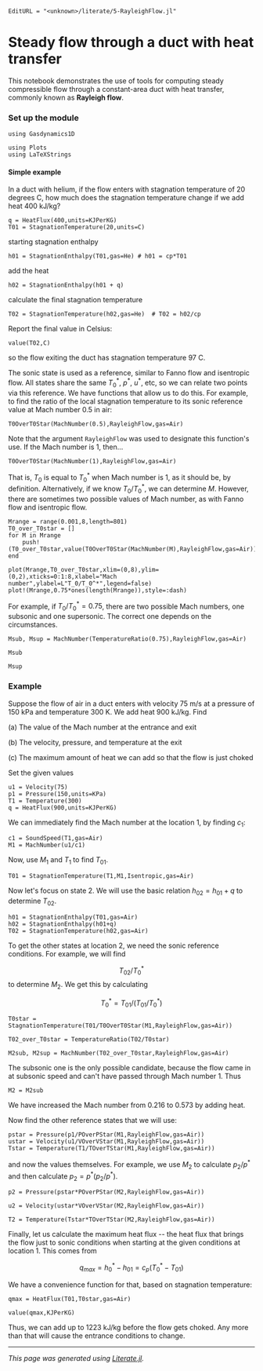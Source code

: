 ```@meta
EditURL = "<unknown>/literate/5-RayleighFlow.jl"
```

# Steady flow through a duct with heat transfer
This notebook demonstrates the use of tools for computing steady compressible flow
through a constant-area duct with heat transfer, commonly known as **Rayleigh flow**.

### Set up the module

```@example 5-RayleighFlow
using Gasdynamics1D
```

```@example 5-RayleighFlow
using Plots
using LaTeXStrings
```

#### Simple example
In a duct with helium, if the flow enters with stagnation temperature of 20 degrees C,
how much does the stagnation temperature change if we add heat 400 kJ/kg?

```@example 5-RayleighFlow
q = HeatFlux(400,units=KJPerKG)
T01 = StagnationTemperature(20,units=C)
```

starting stagnation enthalpy

```@example 5-RayleighFlow
h01 = StagnationEnthalpy(T01,gas=He) # h01 = cp*T01
```

add the heat

```@example 5-RayleighFlow
h02 = StagnationEnthalpy(h01 + q)
```

calculate the final stagnation temperature

```@example 5-RayleighFlow
T02 = StagnationTemperature(h02,gas=He)  # T02 = h02/cp
```

Report the final value in Celsius:

```@example 5-RayleighFlow
value(T02,C)
```

so the flow exiting the duct has stagnation temperature 97 C.

The sonic state is used as a reference, similar to Fanno flow and isentropic flow.
All states share the same $T_{0}^*$, $p^*$, $u^*$, etc, so we can relate two points
via this reference. We have functions that allow us to do this. For example, to
find the ratio of the local stagnation temperature to its sonic reference value
at Mach number 0.5 in air:

```@example 5-RayleighFlow
T0OverT0Star(MachNumber(0.5),RayleighFlow,gas=Air)
```

Note that the argument `RayleighFlow` was used to designate this function's use.
If the Mach number is 1, then...

```@example 5-RayleighFlow
T0OverT0Star(MachNumber(1),RayleighFlow,gas=Air)
```

That is, $T_{0}$ is equal to $T_{0}^*$ when Mach number is 1, as it should be,
by definition.
Alternatively, if we know $T_0/T_0^*$, we can determine $M$. However, there are
sometimes two possible values of Mach number, as with Fanno flow and isentropic flow.

```@example 5-RayleighFlow
Mrange = range(0.001,8,length=801)
T0_over_T0star = []
for M in Mrange
    push!(T0_over_T0star,value(T0OverT0Star(MachNumber(M),RayleighFlow,gas=Air)))
end
```

```@example 5-RayleighFlow
plot(Mrange,T0_over_T0star,xlim=(0,8),ylim=(0,2),xticks=0:1:8,xlabel="Mach number",ylabel=L"T_0/T_0^*",legend=false)
plot!(Mrange,0.75*ones(length(Mrange)),style=:dash)
```

For example, if $T_0/T_0^* = 0.75$, there are two possible Mach numbers, one subsonic
and one supersonic. The correct one depends on the circumstances.

```@example 5-RayleighFlow
Msub, Msup = MachNumber(TemperatureRatio(0.75),RayleighFlow,gas=Air)
```

```@example 5-RayleighFlow
Msub
```

```@example 5-RayleighFlow
Msup
```

### Example
Suppose the flow of air in a duct enters with velocity 75 m/s at a pressure of
150 kPa and temperature 300 K. We add heat 900 kJ/kg. Find

(a) The value of the Mach number at the entrance and exit

(b) The velocity, pressure, and temperature at the exit

(c) The maximum amount of heat we can add so that the flow is just choked

Set the given values

```@example 5-RayleighFlow
u1 = Velocity(75)
p1 = Pressure(150,units=KPa)
T1 = Temperature(300)
q = HeatFlux(900,units=KJPerKG)
```

We can immediately find the Mach number at the location 1, by finding $c_1$:

```@example 5-RayleighFlow
c1 = SoundSpeed(T1,gas=Air)
M1 = MachNumber(u1/c1)
```

Now, use $M_1$ and $T_1$ to find $T_{01}$.

```@example 5-RayleighFlow
T01 = StagnationTemperature(T1,M1,Isentropic,gas=Air)
```

Now let's focus on state 2. We will use the basic relation $h_{02} = h_{01} + q$
to determine $T_{02}$.

```@example 5-RayleighFlow
h01 = StagnationEnthalpy(T01,gas=Air)
h02 = StagnationEnthalpy(h01+q)
T02 = StagnationTemperature(h02,gas=Air)
```

To get the other states at location 2, we need the sonic reference conditions.
For example, we will find

$$T_{02}/T_{0}^*$$
to determine $M_2$. We get this by calculating

$$T_{0}^* = T_{01}/(T_{01}/T_{0}^*)$$

```@example 5-RayleighFlow
T0star = StagnationTemperature(T01/T0OverT0Star(M1,RayleighFlow,gas=Air))
```

```@example 5-RayleighFlow
T02_over_T0star = TemperatureRatio(T02/T0star)
```

```@example 5-RayleighFlow
M2sub, M2sup = MachNumber(T02_over_T0star,RayleighFlow,gas=Air)
```

The subsonic one is the only possible candidate, because the flow came in at
subsonic speed and can't have passed through Mach number 1. Thus

```@example 5-RayleighFlow
M2 = M2sub
```

We have increased the Mach number from 0.216 to 0.573 by adding heat.

Now find the other reference states that we will use:

```@example 5-RayleighFlow
pstar = Pressure(p1/POverPStar(M1,RayleighFlow,gas=Air))
ustar = Velocity(u1/VOverVStar(M1,RayleighFlow,gas=Air))
Tstar = Temperature(T1/TOverTStar(M1,RayleighFlow,gas=Air))
```

and now the values themselves. For example, we use $M_2$ to calculate $p_2/p^*$
and then calculate $p_2 = p^*(p_2/p^*)$.

```@example 5-RayleighFlow
p2 = Pressure(pstar*POverPStar(M2,RayleighFlow,gas=Air))
```

```@example 5-RayleighFlow
u2 = Velocity(ustar*VOverVStar(M2,RayleighFlow,gas=Air))
```

```@example 5-RayleighFlow
T2 = Temperature(Tstar*TOverTStar(M2,RayleighFlow,gas=Air))
```

Finally, let us calculate the maximum heat flux -- the heat flux that brings the
flow just to sonic conditions when starting at the given conditions at location 1.
This comes from

$$ q_{max} = h_{0}^* - h_{01} = c_p (T_0^* - T_{01})$$

We have a convenience function for that, based on stagnation temperature:

```@example 5-RayleighFlow
qmax = HeatFlux(T01,T0star,gas=Air)
```

```@example 5-RayleighFlow
value(qmax,KJPerKG)
```

Thus, we can add up to 1223 kJ/kg before the flow gets choked. Any more than that
will cause the entrance conditions to change.

---

*This page was generated using [Literate.jl](https://github.com/fredrikekre/Literate.jl).*

